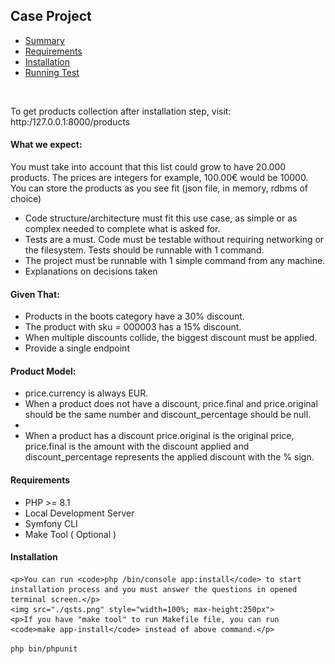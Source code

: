 <h2>Case Project</h2>

<ul>
    <li><a href="#summary">Summary</a></li>
    <li><a href="#reqs">Requirements</a></li>
    <li><a href="#installation">Installation</a></li>
    <li><a href="#tests">Running Test</a></li>
</ul>
<br>
<div id="summary">
    <p>To get products collection after installation step, visit: http:/127.0.0.1:8000/products</p>
    <p>
        <h4>What we expect: </h4>
         <p>
            You must take into account that this list could grow to have 20.000 products.
            The prices are integers for example, 100.00€ would be 10000.
            You can store the products as you see fit (json file, in memory, rdbms of choice)
        </p>
        <ul>
            <li>
                Code structure/architecture must fit this use case, as simple or as complex needed to complete what is asked for.
            </li>
            <li>
                Tests are a must. Code must be testable without requiring networking or the filesystem. Tests should be runnable with 1 command.
            </li>
            <li>The project must be runnable with 1 simple command from any machine.</li>
            <li>Explanations on decisions taken</li>
        </ul>
         <p>
            <h4>Given That: </h4>
            <ul>
                <li>Products in the boots category have a 30% discount.</li>
                <li>The product with sku = 000003 has a 15% discount.</li>
                <li>When multiple discounts collide, the biggest discount must be applied.</li>
                <li>Provide a single endpoint</li>
            </ul>
        </p>
         <p>
            <h4>Product Model: </h4>
            <ul>
                <li>price.currency is always EUR.</li>
                <li>When a product does not have a discount, price.final and price.original should be the   same number and discount_percentage should be null.</li>
                <li></li>
                <li>When a product has a discount price.original is the original price, price.final is the amount with the discount applied and discount_percentage represents the applied discount with the % sign.</li>
            </ul>
        </p>
    </p>
</div>
<div id="reqs">
    <h4>Requirements</h4>
    <ul>
        <li>PHP >= 8.1 </li>
        <li>Local Development Server</li>
        <li>Symfony CLI </li>
        <li> Make Tool ( Optional )</li>
    </ul>
</div>

<div id="installation">
    <h4>Installation</h4>
    
    <p>You can run <code>php /bin/console app:install</code> to start installation process and you must answer the questions in opened terminal screen.</p>
    <img src="./qsts.png" style="width=100%; max-height:250px">
    <p>If you have "make tool" to run Makefile file, you can run <code>make app-install</code> instead of above command.</p>
</div>

<div id="tests">
    <code>php bin/phpunit</code>
</div>